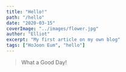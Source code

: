 ```yaml
---
title: "Hello!"
path: "/hello"
date: "2020-03-15"
coverImage: "../images/flower.jpg"
author: "Elliot"
excerpt: "My first article on my own blog"
tags: ["HoJoon Eum", "hello"]
---
```


> What a Good Day!
